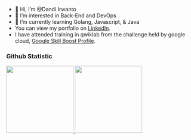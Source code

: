 - 👋 Hi, I’m @Dandi Irwanto
- 👀 I’m interested in Back-End and DevOps
- 🌱 I’m currently learning Golang, Javascript, & Java
- You can view my portfolio on [LinkedIn](https://www.linkedin.com/in/dandiir/).
- I have attended training in qwiklab from the challenge held by google cloud, [Google Skill Boost Profile](https://google.qwiklabs.com/public_profiles/e912a398-1c94-4d8c-89bb-6f7f17d9fb07).

### Github Statistic
<p align="left">
<a href="https://github.com/dandiirwanto20">
  <img height="180em" src="https://github-readme-stats-eight-theta.vercel.app/api?username=dandiirwanto20&show_icons=true&theme=algolia&include_all_commits=true&count_private=true"/>
  <img height="180em" src="https://github-readme-stats-eight-theta.vercel.app/api/top-langs/?username=dandiirwanto20&layout=compact&langs_count=8&theme=algolia"/>
</a>
</p>
  <br>
  
<!---
dandi200600/dandi200600 is a ✨ special ✨ repository because its `README.md` (this file) appears on your GitHub profile.
You can click the Preview link to take a look at your changes.
--->
